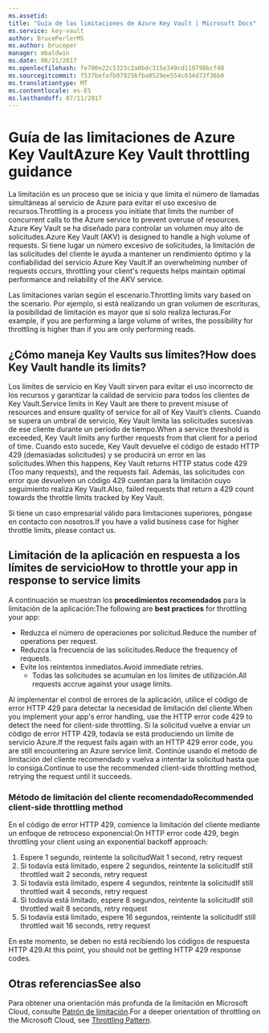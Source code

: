 ```yaml
---
ms.assetid: 
title: "Guía de las limitaciones de Azure Key Vault | Microsoft Docs"
ms.service: key-vault
author: BrucePerlerMS
ms.author: bruceper
manager: mbaldwin
ms.date: 06/21/2017
ms.openlocfilehash: fe700e22c5323c2a0bdc315e349cd119798bcf40
ms.sourcegitcommit: f537befafb079256fba0529ee554c034d73f36b0
ms.translationtype: MT
ms.contentlocale: es-ES
ms.lasthandoff: 07/11/2017
---
```

# <a name="azure-key-vault-throttling-guidance"></a><span data-ttu-id="d274c-102">Guía de las limitaciones de Azure Key Vault</span><span class="sxs-lookup"><span data-stu-id="d274c-102">Azure Key Vault throttling guidance</span></span>

<span data-ttu-id="d274c-103">La limitación es un proceso que se inicia y que limita el número de llamadas simultáneas al servicio de Azure para evitar el uso excesivo de recursos.</span><span class="sxs-lookup"><span data-stu-id="d274c-103">Throttling is a process you initiate that limits the number of concurrent calls to the Azure service to prevent overuse of resources.</span></span> <span data-ttu-id="d274c-104">Azure Key Vault se ha diseñado para controlar un volumen muy alto de solicitudes.</span><span class="sxs-lookup"><span data-stu-id="d274c-104">Azure Key Vault (AKV) is designed to handle a high volume of requests.</span></span> <span data-ttu-id="d274c-105">Si tiene lugar un número excesivo de solicitudes, la limitación de las solicitudes del cliente le ayuda a mantener un rendimiento óptimo y la confiabilidad del servicio Azure Key Vault.</span><span class="sxs-lookup"><span data-stu-id="d274c-105">If an overwhelming number of requests occurs, throttling your client's requests helps maintain optimal performance and reliability of the AKV service.</span></span>

<span data-ttu-id="d274c-106">Las limitaciones varían según el escenario.</span><span class="sxs-lookup"><span data-stu-id="d274c-106">Throttling limits vary based on the scenario.</span></span> <span data-ttu-id="d274c-107">Por ejemplo, si está realizando un gran volumen de escrituras, la posibilidad de limitación es mayor que si solo realiza lecturas.</span><span class="sxs-lookup"><span data-stu-id="d274c-107">For example, if you are performing a large volume of writes, the possibility for throttling is higher than if you are only performing reads.</span></span>

## <a name="how-does-key-vault-handle-its-limits"></a><span data-ttu-id="d274c-108">¿Cómo maneja Key Vaults sus límites?</span><span class="sxs-lookup"><span data-stu-id="d274c-108">How does Key Vault handle its limits?</span></span>

<span data-ttu-id="d274c-109">Los límites de servicio en Key Vault sirven para evitar el uso incorrecto de los recursos y garantizar la calidad de servicio para todos los clientes de Key Vault.</span><span class="sxs-lookup"><span data-stu-id="d274c-109">Service limits in Key Vault are there to prevent misuse of resources and ensure quality of service for all of Key Vault’s clients.</span></span> <span data-ttu-id="d274c-110">Cuando se supera un umbral de servicio, Key Vault limita las solicitudes sucesivas de ese cliente durante un período de tiempo.</span><span class="sxs-lookup"><span data-stu-id="d274c-110">When a service threshold is exceeded, Key Vault limits any further requests from that client for a period of time.</span></span> <span data-ttu-id="d274c-111">Cuando esto sucede, Key Vault devuelve el código de estado HTTP 429 (demasiadas solicitudes) y se producirá un error en las solicitudes.</span><span class="sxs-lookup"><span data-stu-id="d274c-111">When this happens, Key Vault returns HTTP status code 429 (Too many requests), and the requests fail.</span></span> <span data-ttu-id="d274c-112">Además, las solicitudes con error que devuelven un código 429 cuentan para la limitación cuyo seguimiento realiza Key Vault.</span><span class="sxs-lookup"><span data-stu-id="d274c-112">Also, failed requests that return a 429 count towards the throttle limits tracked by Key Vault.</span></span> 

<span data-ttu-id="d274c-113">Si tiene un caso empresarial válido para limitaciones superiores, póngase en contacto con nosotros.</span><span class="sxs-lookup"><span data-stu-id="d274c-113">If you have a valid business case for higher throttle limits, please contact us.</span></span>


## <a name="how-to-throttle-your-app-in-response-to-service-limits"></a><span data-ttu-id="d274c-114">Limitación de la aplicación en respuesta a los límites de servicio</span><span class="sxs-lookup"><span data-stu-id="d274c-114">How to throttle your app in response to service limits</span></span>

<span data-ttu-id="d274c-115">A continuación se muestran los **procedimientos recomendados** para la limitación de la aplicación:</span><span class="sxs-lookup"><span data-stu-id="d274c-115">The following are **best practices** for throttling your app:</span></span>
- <span data-ttu-id="d274c-116">Reduzca el número de operaciones por solicitud.</span><span class="sxs-lookup"><span data-stu-id="d274c-116">Reduce the number of operations per request.</span></span>
- <span data-ttu-id="d274c-117">Reduzca la frecuencia de las solicitudes.</span><span class="sxs-lookup"><span data-stu-id="d274c-117">Reduce the frequency of requests.</span></span>
- <span data-ttu-id="d274c-118">Evite los reintentos inmediatos.</span><span class="sxs-lookup"><span data-stu-id="d274c-118">Avoid immediate retries.</span></span> 
    - <span data-ttu-id="d274c-119">Todas las solicitudes se acumulan en los límites de utilización.</span><span class="sxs-lookup"><span data-stu-id="d274c-119">All requests accrue against your usage limits.</span></span>

<span data-ttu-id="d274c-120">Al implementar el control de errores de la aplicación, utilice el código de error HTTP 429 para detectar la necesidad de limitación del cliente.</span><span class="sxs-lookup"><span data-stu-id="d274c-120">When you implement your app's error handling, use the HTTP error code 429 to detect the need for client-side throttling.</span></span> <span data-ttu-id="d274c-121">Si la solicitud vuelve a enviar un código de error HTTP 429, todavía se está produciendo un límite de servicio Azure.</span><span class="sxs-lookup"><span data-stu-id="d274c-121">If the request fails again with an HTTP 429 error code, you are still encountering an Azure service limit.</span></span> <span data-ttu-id="d274c-122">Continúe usando el método de limitación del cliente recomendado y vuelva a intentar la solicitud hasta que lo consiga.</span><span class="sxs-lookup"><span data-stu-id="d274c-122">Continue to use the recommended client-side throttling method, retrying the request until it succeeds.</span></span>

### <a name="recommended-client-side-throttling-method"></a><span data-ttu-id="d274c-123">Método de limitación del cliente recomendado</span><span class="sxs-lookup"><span data-stu-id="d274c-123">Recommended client-side throttling method</span></span>

<span data-ttu-id="d274c-124">En el código de error HTTP 429, comience la limitación del cliente mediante un enfoque de retroceso exponencial:</span><span class="sxs-lookup"><span data-stu-id="d274c-124">On HTTP error code 429, begin throttling your client using an exponential backoff approach:</span></span>

1. <span data-ttu-id="d274c-125">Espere 1 segundo, reintente la solicitud</span><span class="sxs-lookup"><span data-stu-id="d274c-125">Wait 1 second, retry request</span></span>
2. <span data-ttu-id="d274c-126">Si todavía está limitado, espere 2 segundos, reintente la solicitud</span><span class="sxs-lookup"><span data-stu-id="d274c-126">If still throttled wait 2 seconds, retry request</span></span>
3. <span data-ttu-id="d274c-127">Si todavía está limitado, espere 4 segundos, reintente la solicitud</span><span class="sxs-lookup"><span data-stu-id="d274c-127">If still throttled wait 4 seconds, retry request</span></span>
4. <span data-ttu-id="d274c-128">Si todavía está limitado, espere 8 segundos, reintente la solicitud</span><span class="sxs-lookup"><span data-stu-id="d274c-128">If still throttled wait 8 seconds, retry request</span></span>
5. <span data-ttu-id="d274c-129">Si todavía está limitado, espere 16 segundos, reintente la solicitud</span><span class="sxs-lookup"><span data-stu-id="d274c-129">If still throttled wait 16 seconds, retry request</span></span>

<span data-ttu-id="d274c-130">En este momento, se deben no está recibiendo los códigos de respuesta HTTP 429.</span><span class="sxs-lookup"><span data-stu-id="d274c-130">At this point, you should not be getting HTTP 429 response codes.</span></span>

## <a name="see-also"></a><span data-ttu-id="d274c-131">Otras referencias</span><span class="sxs-lookup"><span data-stu-id="d274c-131">See also</span></span>

<span data-ttu-id="d274c-132">Para obtener una orientación más profunda de la limitación en Microsoft Cloud, consulte [Patrón de limitación](https://docs.microsoft.com/azure/architecture/patterns/throttling).</span><span class="sxs-lookup"><span data-stu-id="d274c-132">For a deeper orientation of throttling on the Microsoft Cloud, see [Throttling Pattern](https://docs.microsoft.com/azure/architecture/patterns/throttling).</span></span>

